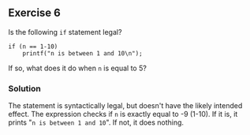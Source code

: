 ## Exercise 6
Is the following `if` statement legal?
```
if (n == 1-10)
    printf("n is between 1 and 10\n");
```
If so, what does it do when `n` is equal to 5?

### Solution
The statement is syntactically legal, but doesn't have the likely intended effect. The expression checks if `n` is exactly equal to -9 (1-10). If it is, it prints "`n is between 1 and 10`". If not, it does nothing.